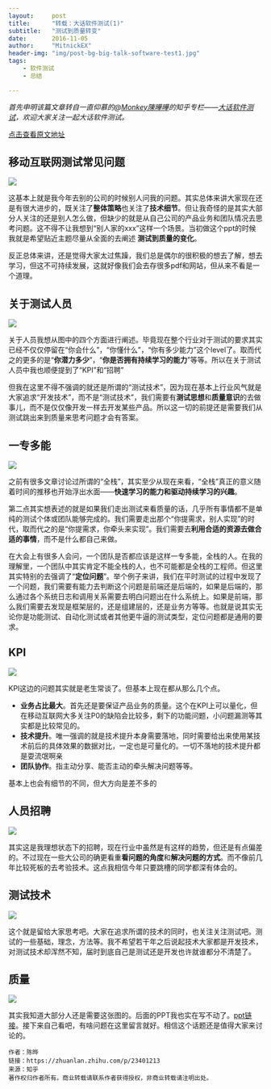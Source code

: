 ```yaml
---
layout:     post
title:      "转载：大话软件测试(1)"
subtitle:   "测试到质量转变"
date:       2016-11-05
author:     "MitnickEX"
header-img: "img/post-bg-big-talk-software-test1.jpg"
tags:
    - 软件测试
    - 总结

---
```


*首先申明该篇文章转自一直仰慕的@[Monkey陳曄曄](http://weibo.com/534598827)的知乎专栏——[大话软件测试](https://zhuanlan.zhihu.com/c_53429125)，欢迎大家关注一起大话软件测试。*

[点击查看原文地址](https://zhuanlan.zhihu.com/p/23401213)

## **移动互联网测试常见问题** ##
![](http://i.imgur.com/l4PsYTU.png)

这基本上就是我今年去别的公司的时候别人问我的问题。其实总体来讲大家现在还是有很大进步的，既关注了**整体策略**也关注了**技术细节**。但让我奇怪的是其实大部分人关注的还是别人怎么做，但缺少的就是从自己公司的产品业务和团队情况去思考问题。这不得不让我想到“别人家的xxx”这样一个场景。当初做这个ppt的时候我就是希望贴近主题尽量从全面的去阐述 **测试到质量的变化**。

反正总体来讲，还是觉得大家太过焦躁，我们总是偶尔的很积极的想去了解，想去学习，但这不可持续发展，这就好像我们会去存很多pdf和网站，但从来不看是一个道理。

## **关于测试人员** ##
![](http://i.imgur.com/4AhuCK0.png)

关于人员我想从图中的四个方面进行阐述。毕竟现在整个行业对于测试的要求其实已经不仅仅停留在“你会什么”，“你懂什么”，“你有多少能力”这个level了。取而代之的更多的是“**你潜力多少**”，“**你是否拥有持续学习的能力**”等等。所以在关于测试人员中我也顺便提到了“KPI”和“招聘”

但我在这里不得不强调的就还是所谓的“测试技术”，因为现在基本上行业风气就是大家追求“开发技术”，而不是“测试技术”，我们需要有**测试思想**和**质量意识**的去做事儿，而不是仅仅像开发一样去开发某些产品。所以这一切的前提还是需要我们从测试跳出来到质量来思考问题才会有答案。

## 一专多能 ##
![](http://i.imgur.com/Yvwd6xE.png)

之前有很多文章讨论过所谓的“全栈”，其实至少从现在来看，“全栈”真正的意义随着时间的推移也开始浮出水面——**快速学习的能力和驱动持续学习的兴趣**。

第二点其实想表述的就是如果我们走出测试来看质量的话，几乎所有事情都不是单纯的测试个体或团队能够完成的。我们需要走出那个“你提需求，别人实现”的时代，取而代之的是“你提需求，你牵头来实现”。我们需要去**利用合适的资源去做合适的事情**，而不是什么都自己来做。

在大会上有很多人会问，一个团队是否都应该是这样一专多能，全栈的人。在我的理解里，一个团队中其实肯定不能全栈的人，也不可能都是全栈的工程师。但这里其实特别的去强调了“**定位问题**”。举个例子来讲，我们在平时测试的过程中发现了一个问题，我们需要有能力去判断这个问题是前端还是后端的，如果是后端的，那么通过各个系统日志和调用关系需要去明白问题出在什么系统上。如果是前端，那么我们需要去发现是框架层的，还是组建层的，还是业务方等等。也就是说其实无论你是功能测试、自动化测试或者其他更牛逼的测试类型，定位问题都是通用的要求。

## KPI ##
![](http://i.imgur.com/TOxRRkZ.png)

KPI这边的问题其实就是老生常谈了。但基本上现在都从那么几个点。

- **业务占比最大**。首先还是要保证产品业务的质量。这个在KPI上可以量化，但在移动互联网大多关注P0的缺陷会比较多，剩下的功能问题，小问题漏测等其实都是比较常见的。
- **技术提升**。唯一强调的就是技术提升本身需要落地，同时需要给出来使用某技术前后的具体效果的数据对比，一定也是可量化的。一切不落地的技术提升都是耍流氓啊亲
- **团队协作**。指主动分享、能否主动的牵头解决问题等等。

基本上也会有细节的不同，但大方向是差不多的

## 人员招聘 ##
![](http://i.imgur.com/ekGayex.png)

其实这是我理想状态下的招聘，现在行业中虽然是有这样的趋势，但还是有点偏差的。不过现在一些大公司的确更看重**看问题的角度**和**解决问题的方式**。而不像前几年比较死板的去考验技术。这点我相信今年只要跳槽的同学都深有体会的。

## 测试技术 ##
![](http://i.imgur.com/IhmLHwt.png)

这个就是留给大家思考吧。大家在追求所谓的技术的同时，也关注关注测试吧。测试的一些基础，理念，方法等。我不希望若干年之后说起技术大家都是开发技术，对测试技术却浑然不知，届时到底自己是测试还是开发也许就谁都分不清楚了。

## 质量 ##
![](http://i.imgur.com/uzYm2R2.png)

其实我知道大部分人还是需要这张图的。后面的PPT我也实在写不动了。[ppt链接](https://pan.baidu.com/s/1jIAUQua)。接下来自己看吧，有啥问题在这里留言就好。相信这个话题还是值得大家来讨论的。

    作者：陈晔
    链接：https://zhuanlan.zhihu.com/p/23401213
    来源：知乎
    著作权归作者所有。商业转载请联系作者获得授权，非商业转载请注明出处。